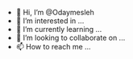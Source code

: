 - 👋 Hi, I’m @Odaymesleh
- 👀 I’m interested in ...
- 🌱 I’m currently learning ...
- 💞️ I’m looking to collaborate on ...
- 📫 How to reach me ...

<!---
Odaymesleh/Odaymesleh is a ✨ special ✨ repository because its `README.md` (this file) appears on your GitHub profile.
You can click the Preview link to take a look at your changes.
--->
